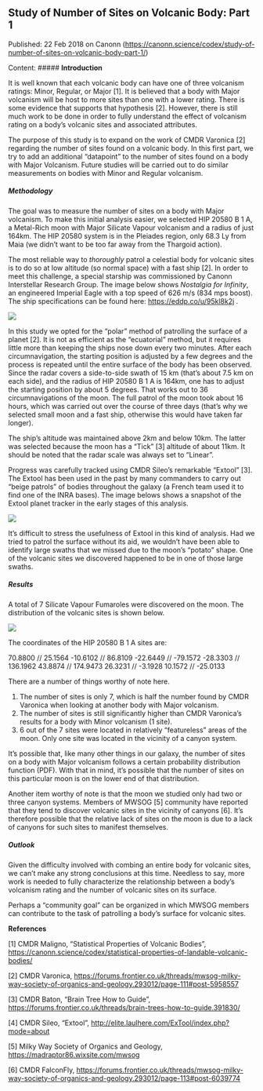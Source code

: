 ## Study of Number of Sites on Volcanic Body: Part 1

Published: 22 Feb 2018 on Canonn (https://canonn.science/codex/study-of-number-of-sites-on-volcanic-body-part-1/)

Content: ##### **Introduction**

It is well known that each volcanic body can have one of three volcanism ratings: Minor, Regular, or Major [1]. It is believed that a body with Major volcanism will be host to more sites than one with a lower rating. There is some evidence that supports that hypothesis [2]. However, there is still much work to be done in order to fully understand the effect of volcanism rating on a body’s volcanic sites and associated attributes.

The purpose of this study is to expand on the work of CMDR Varonica [2] regarding the number of sites found on a volcanic body. In this first part, we try to add an additional “datapoint” to the number of sites found on a body with Major Volcanism. Future studies will be carried out to do similar measurements on bodies with Minor and Regular volcanism.

##### **Methodology**

The goal was to measure the number of sites on a body with Major volcanism. To make this initial analysis easier, we selected HIP 20580 B 1 A, a Metal-Rich moon with Major Silicate Vapour volcanism and a radius of just 164km. The HIP 20580 system is in the Pleiades region, only 68.3 Ly from Maia (we didn’t want to be too far away from the Thargoid action).

The most reliable way to *thoroughly* patrol a celestial body for volcanic sites is to do so at low altitude (so normal space) with a fast ship [2]. In order to meet this challenge, a special starship was commissioned by Canonn Interstellar Research Group. The image below shows *Nostalgia for Infinity*, an engineered Imperial Eagle with a top speed of 626 m/s (834 mps boost). The ship specifications can be found here: https://eddp.co/u/95kl8k2j .

![](https://canonn.science/wp-content/uploads/2018/02/Ship_picture_annotated-1024x576.png)

In this study we opted for the “polar” method of patrolling the surface of a planet [2]. It is not as efficient as the “ecuatorial” method, but it requires little more than keeping the ships nose down every two minutes. After each circumnavigation, the starting position is adjusted by a few degrees and the process is repeated until the entire surface of the body has been observed. Since the radar covers a side-to-side swath of 15 km (that’s about 7.5 km on each side), and the radius of HIP 20580 B 1 A is 164km, one has to adjust the starting position by about 5 degrees. That works out to 36 circumnavigations of the moon. The full patrol of the moon took about 16 hours, which was carried out over the course of three days (that’s why we selected small moon and a fast ship, otherwise this would have taken far longer).

The ship’s altitude was maintained above 2km and below 10km. The latter was selected because the moon has a “Tick” [3] altitude of about 11km. It should be noted that the radar scale was always set to “Linear”.

Progress was carefully tracked using CMDR Sileo’s remarkable “Extool” [3]. The Extool has been used in the past by many commanders to carry out “beige patrols” of bodies throughout the galaxy (a French team used it to find one of the INRA bases). The image belows shows a snapshot of the Extool planet tracker in the early stages of this analysis.

![](https://canonn.science/wp-content/uploads/2018/02/Screenshot-111-1024x696.png)

It’s difficult to stress the usefulness of Extool in this kind of analysis. Had we tried to patrol the surface without its aid, we wouldn’t have been able to identify large swaths that we missed due to the moon’s “potato” shape. One of the volcanic sites we discovered happened to be in one of those large swaths.

##### **Results**

A total of 7 Silicate Vapour Fumaroles were discovered on the moon. The distribution of the volcanic sites is shown below.

![](https://canonn.science/wp-content/uploads/2018/02/Screenshot-112-1024x499.png)

The coordinates of the HIP 20580 B 1 A sites are:

70.8800 // 25.1564
-10.6102 // 86.8109
-22.6449 // -79.1572
-28.3303 // 136.1962
43.8874 // 174.9473
26.3231 // -3.1928
10.1572 // -25.0133

There are a number of things worthy of note here.

1. The number of sites is only 7, which is half the number found by CMDR Varonica when looking at another body with Major volcanism.
2. The number of sites is still significantly higher than CMDR Varonica’s results for a body with Minor volcanism (1 site).
3. 6 out of the 7 sites were located in relatively “featureless” areas of the moon. Only one site was located in the vicinity of a canyon system.

It’s possible that, like many other things in our galaxy, the number of sites on a body with Major volcanism follows a certain probability distribution function (PDF). With that in mind, it’s possible that the number of sites on this particular moon is on the lower end of that distribution.

Another item worthy of note is that the moon we studied only had two or three canyon systems. Members of MWSOG [5] community have reported that they tend to discover volcanic sites in the vicinity of canyons [6]. It’s therefore possible that the relative lack of sites on the moon is due to a lack of canyons for such sites to manifest themselves.

##### **Outlook**

Given the difficulty involved with combing an entire body for volcanic sites, we can’t make any strong conclusions at this time. Needless to say, more work is needed to fully characterize the relationship between a body’s volcanism rating and the number of volcanic sites on its surface.

Perhaps a “community goal” can be organized in which MWSOG members can contribute to the task of patrolling a body’s surface for volcanic sites.

**References**

[1] CMDR Maligno, “Statistical Properties of Volcanic Bodies”, https://canonn.science/codex/statistical-properties-of-landable-volcanic-bodies/

[2] CMDR Varonica, https://forums.frontier.co.uk/threads/mwsog-milky-way-society-of-organics-and-geology.293012/page-111#post-5958557

[3] CMDR Baton, “Brain Tree How to Guide”, https://forums.frontier.co.uk/threads/brain-trees-how-to-guide.391830/

[4] CMDR Sileo, “Extool”, http://elite.laulhere.com/ExTool/index.php?mode=about

[5] Milky Way Society of Organics and Geology, https://madraptor86.wixsite.com/mwsog

[6] CMDR FalconFly, https://forums.frontier.co.uk/threads/mwsog-milky-way-society-of-organics-and-geology.293012/page-113#post-6039774